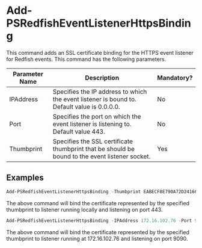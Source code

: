 # Add-PSRedfishEventListenerHttpsBinding

This command adds an SSL certificate binding for the HTTPS event listener for Redfish events. This command has the following parameters.

| Parameter Name | Description                                                  | Mandatory? |
| -------------- | ------------------------------------------------------------ | ---------- |
| IPAddress      | Specifies the IP address to which the event listener is bound to. Default value is 0.0.0.0. | No         |
| Port           | Specifies the port on which the event listener is listening to. Default value 443. | No         |
| Thumbprint     | Specifies the SSL certificate thumbprint that be should be bound to the event listener socket. | Yes        |

## Examples

```powershell
Add-PSRedfishEventListenerHttpsBinding -Thumbprint EABECF8E790A72D24166DC54FAA2930453BECAB2 -Verbose
```

The above command will bind the certificate represented by the specified thumbprint to listener running locally and listening on port 443.

```powershell
Add-PSRedfishEventListenerHttpsBinding -IPAddress 172.16.102.76 -Port 9090 -Thumbprint EABECF8E790A72D24166DC54FAA2930453BECAB2 -Verbose
```

The above command will bind the certificate represented by the specified thumbprint to listener running at 172.16.102.76 and listening on port 9090.

